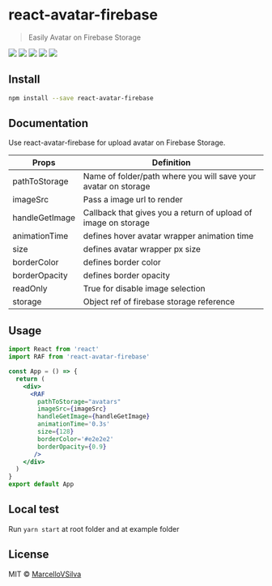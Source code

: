 # react-avatar-firebase

> Easily Avatar on Firebase Storage


[![](https://img.shields.io/npm/v/react-avatar-firebase.svg)](https://www.npmjs.com/package/react-avatar-firebase) [![](https://img.shields.io/badge/code_style-standard-brightgreen.svg)](https://standardjs.com)
![](https://img.shields.io/david/peer/MarcelloVSilva/react-avatar-firebase)
![](https://img.shields.io/bundlephobia/min/react-avatar-firebase)
![](https://img.shields.io/david/dev/MarcelloVSilva/react-avatar-firebase)
## Install

```bash
npm install --save react-avatar-firebase
```

## Documentation
Use react-avatar-firebase for upload avatar on Firebase Storage.

| Props  |  Definition |
| ------------ | ------------ |
| pathToStorage  |  Name of folder/path where you will save your avatar on storage |
| imageSrc |  Pass a image url to render |
| handleGetImage | Callback that gives you a return of upload of image on storage |
| animationTime | defines hover avatar wrapper animation time |
| size | defines avatar wrapper px size |
| borderColor | defines border color |
| borderOpacity | defines border opacity |
| readOnly | True for disable image selection  |
| storage | Object ref of firebase storage reference  |

## Usage

```jsx
import React from 'react'
import RAF from 'react-avatar-firebase'

const App = () => {
  return (
    <div>
      <RAF
        pathToStorage="avatars"
        imageSrc={imageSrc}
        handleGetImage={handleGetImage}
        animationTime='0.3s'
        size={128}
        borderColor='#e2e2e2'
        borderOpacity={0.9}
       />
    </div>
  )
}
export default App
```

## Local test

Run `yarn start` at root folder and at example folder

## License

MIT © [MarcelloVSilva](https://github.com/MarcelloVSilva)